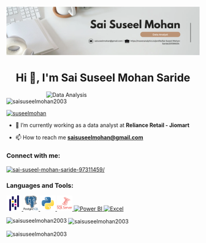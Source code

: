![Profile Image](https://github.com/saisuseelmohan2003/saisuseelmohan2003/blob/f537b682cc476ccb891500249e60e82b49d1c3c8/White%20Minimalist%20Corporate%20Personal%20Profile%20LinkedIn%20Banner_20250427_002732_0000.png)

<h1 align="center">Hi 👋, I'm Sai Suseel Mohan Saride</h1>
<img align="right" alt="Data Analysis" width="400" src="https://digitalcreativemind.com/wp-content/uploads/2021/06/Analytics_amp_Data_Science.gif">

<p align="left"> <img src="https://komarev.com/ghpvc/?username=saisuseelmohan2003&label=Profile%20views&color=0e75b6&style=flat" alt="saisuseelmohan2003" /> </p>

<p align="left"> <a href="https://twitter.com/suseelmohan" target="blank"><img src="https://img.shields.io/twitter/follow/suseelmohan?logo=twitter&style=for-the-badge" alt="suseelmohan" /></a> </p>

- 🌱 I’m currently working as a data analyst at **Reliance Retail - Jiomart**

- 📫 How to reach me **saisuseelmohan@gmail.com**

<h3 align="left">Connect with me:</h3>
<p align="left">
<a href="https://linkedin.com/in/sai-suseel-mohan-saride-97311459/" target="blank"><img align="center" src="https://raw.githubusercontent.com/rahuldkjain/github-profile-readme-generator/master/src/images/icons/Social/linked-in-alt.svg" alt="sai-suseel-mohan-saride-97311459/" height="30" width="40" /></a>
</p>

<h3 align="left">Languages and Tools:</h3>
<p align="left">
  <a href="https://pandas.pydata.org/" target="_blank" rel="noreferrer">
    <img src="https://raw.githubusercontent.com/devicons/devicon/2ae2a900d2f041da66e950e4d48052658d850630/icons/pandas/pandas-original.svg" alt="pandas" width="40" height="40"/>
  </a>
  <a href="https://www.postgresql.org" target="_blank" rel="noreferrer">
    <img src="https://raw.githubusercontent.com/devicons/devicon/master/icons/postgresql/postgresql-original-wordmark.svg" alt="postgresql" width="40" height="40"/>
  </a>
  <a href="https://www.python.org" target="_blank" rel="noreferrer">
    <img src="https://raw.githubusercontent.com/devicons/devicon/master/icons/python/python-original.svg" alt="python" width="40" height="40"/>
  </a>
  <a href="https://www.microsoft.com/en-us/sql-server" target="_blank" rel="noreferrer">
    <img src="https://raw.githubusercontent.com/devicons/devicon/master/icons/microsoftsqlserver/microsoftsqlserver-plain-wordmark.svg" alt="SQL Server" width="40" height="40"/>
  </a>
  <a href="https://powerbi.microsoft.com/" target="_blank" rel="noreferrer">
    <img src="https://img.icons8.com/color/48/000000/power-bi.png" alt="Power BI" width="40" height="40"/>
  </a>
  <a href="https://www.microsoft.com/en-us/microsoft-365/excel" target="_blank" rel="noreferrer">
    <img src="https://img.icons8.com/color/48/000000/microsoft-excel-2019--v1.png" alt="Excel" width="40" height="40"/>
  </a>
</p>



<p><img align="left" src="https://github-readme-stats.vercel.app/api/top-langs?username=saisuseelmohan2003&show_icons=true&locale=en&layout=compact" alt="saisuseelmohan2003" /></p>

<p>&nbsp;<img align="center" src="https://github-readme-stats.vercel.app/api?username=saisuseelmohan2003&show_icons=true&locale=en" alt="saisuseelmohan2003" /></p>

<p><img align="center" src="https://github-readme-streak-stats.herokuapp.com/?user=saisuseelmohan2003&" alt="saisuseelmohan2003" /></p>
